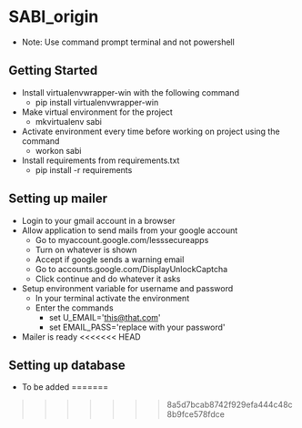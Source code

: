 # SABI_origin

* Note: Use command prompt terminal and not powershell

## Getting Started
* Install virtualenvwrapper-win with the following command
	* pip install virtualenvwrapper-win
* Make virtual environment for the project
	* mkvirtualenv sabi
* Activate environment every time before working on project using the command
	* workon sabi
* Install requirements from requirements.txt
	* pip install -r requirements

## Setting up mailer
* Login to your gmail account in a browser
* Allow application to send mails from your google account
	* Go to myaccount.google.com/lesssecureapps
	* Turn on whatever is shown
	* Accept if google sends a warning email
	* Go to accounts.google.com/DisplayUnlockCaptcha
	* Click continue and do whatever it asks
* Setup environment variable for username and password
	* In your terminal activate the environment
	* Enter the commands
		* set U_EMAIL='this@that.com'
		* set EMAIL_PASS='replace with your password'
* Mailer is ready
<<<<<<< HEAD

## Setting up database
* To be added
=======
>>>>>>> 8a5d7bcab8742f929efa444c48c8b9fce578fdce
